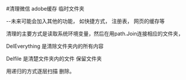#清理微信  adobe缓存   临时文件夹

--未来可能会加入其他的功能， 如快捷方式，  注册表，  网页的缓存等

清理的主要方式是读取系统环境变量，然后在用path.Join连接相应的文件夹，

DelEverything 是清除文件夹内的所有内容

Delfile 是清楚文件夹内的文件 保留文件夹

用递归的方式逐层扫描  删除。
